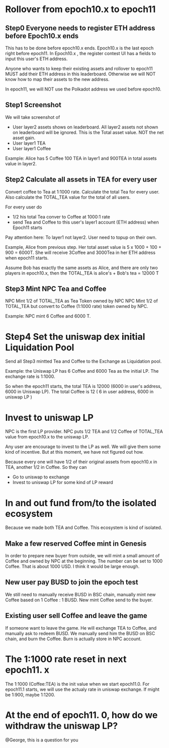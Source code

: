 # Rollover from epoch10.x to epoch11
## Step0 Everyone needs to register ETH address before Epoch10.x ends
This has to be done before epoch10.x ends. Epoch10.x is the last epoch right before epoch11.
In Epoch10.x , the register contest UI has a fields to input this user's ETH address. 

Anyone who wants to keep their existing assets and rollover to epoch11 MUST add their ETH address in this leaderboard. Otherwise we will NOT know how to map their assets to the new address. 

In epoch11, we will NOT use the Polkadot address we used before epoch10.

## Step1 Screenshot
We will take screenshot of
- User layer2 assets shows on leaderboard. All layer2 assets not shown on leaderboard will be ignored. This is the Total asset value. NOT the net asset gain. 
- User layer1 TEA
- User layer1 Coffee

Example: Alice has 5 Coffee 100 TEA in layer1 and 900TEA in total assets value in layer2. 

## Step2 Calculate all assets in TEA for every user

Convert coffee to Tea at 1:1000 rate.
Calculate the total Tea for every user. Also calculate the TOTAL_TEA value for the total of all users.  

For every user do
- 1/2 his total Tea conver to Coffee at 1000:1 rate
- send Tea and Coffee to this user's layer1 account (ETH address) when Epoch11 starts

Pay attention here: To layer1 not layer2. User need to topup on their own.

Example, Alice from previous step.  Her total asset value is 5 x 1000 + 100 + 900 = 6000T. She will receive 3Coffee and 3000Tea in her ETH address when epoch11 starts.

Assume Bob has exactly the same assets as Alice, and there are only two players in epoch10.x, then the TOTAL_TEA is alice's + Bob's tea = 12000 T
## Step3 Mint NPC Tea and Coffee
NPC Mint 1/2 of TOTAL_TEA as Tea Token owned by NPC
NPC Mint 1/2 of TOTAL_TEA but convert to Coffee (1:1000 rate) token owned by NPC.

Example: NPC mint 6 Coffee and 6000 T.
# Step4 Set the uniswap dex initial Liquidation Pool
Send all Step3 mintted Tea and Coffee to the Exchange as Liquidation pool.

Example: the Uniswap LP has 6 Coffee and  6000 Tea as the initial LP. The exchange rate is 1:1000. 

So when the epoch11 starts, the total TEA is 12000 (6000 in user's address,  6000 in Uniswap LP). The total Coffee is 12 ( 6 in user address, 6000 in uniswap LP )
# Invest to uniswap LP
NPC is the first LP provider. NPC puts 1/2 TEA and 1/2 Coffee of TOTAL_TEA value from epoch10.x to the uniswap LP.

Any user are encourage to invest to the LP as well. We will give them some kind of incentive. But at this moment, we have not figured out how. 

Because every one will have 1/2 of their original assets from epoch10.x in TEA, another 1/2 in Coffee. So they can 
- Go to uniswap to exchange
- Invest to uniswap LP for some kind of LP reward

# In and out fund from/to the isolated ecosystem
Because we made both TEA and Coffee. This ecosystem is kind of isolated.
## Make a few reserved Coffee mint in Genesis
In order to prepare new buyer from outside, we will mint a small amount of Coffee and owned by NPC at the beginning. The number can be set to 1000 Coffee. That is about 1000 USD. I think it would be large enough.
## New user pay BUSD to join the epoch test
We still need to manually receive BUSD in BSC chain, manually mint new Coffee based on 1 Coffee : 1 BUSD. New mint Coffee send to the buyer.
## Existing user sell Coffee and leave the game
If someone want to leave the game. He will exchange TEA to Coffee, and manually ask to redeem BUSD. We manually send him the BUSD on BSC chain, and burn the Coffee. Burn is actually store in NPC account.
# The 1:1000 rate reset in next epoch11. x
The 1:1000 (Coffee:TEA) is the init value when we start epoch11.0.
For epoch11.1 starts, we will use the actualy rate in uniswap exchange. If might be 1:900, maybe 1:1200. 
# At the end of epoch11. 0, how do we withdraw the uniswap LP?
@George, this is a question for you